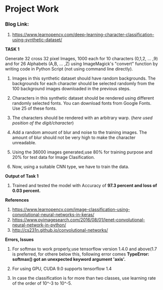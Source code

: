 # Project Work    

### Blog Link:   
1. https://www.learnopencv.com/deep-learning-character-classification-using-synthetic-dataset/      

**TASK 1**

Generate 32 cross 32 pixel Images, 1000 each for 10 characters (0,1,2, ... ,9) and for 26 Alphabets (A,B, ... ,Z) using ImageMagick's "convert" function by writing code in Python Script (not using command line directly).

1. Images in this synthetic dataset should have random backgrounds. The backgrounds for each character should be selected randomly from the 100 background images downloaded in the previous steps. 

2. Characters in this synthetic dataset should be rendered using different randomly selected fonts. You can download fonts from Google Fonts. Use 25 of these fonts. 

3. The characters should be rendered with an arbitrary warp. (*here used position of the digit/character*)

4. Add a random amount of blur and noise to the training images. The amount of blur should not be very high to make the character unreadable. 

5. Using the 36000 images generated,use 80% for training purpose and 20% for test data for Image Clasification.

6. Now, using a suitable CNN type, we have to train the data. 

**Output of Task 1**

1. Trained and tested the model with Accuracy of **97.3 percent and loss of 0.03 percent.**

**References**

1. https://www.learnopencv.com/image-classification-using-convolutional-neural-networks-in-keras/
2. https://www.pyimagesearch.com/2016/08/01/lenet-convolutional-neural-network-in-python/
3. http://cs231n.github.io/convolutional-networks/

**Errors, Issues**

1. For softmax to work properly,use tensorflow version 1.4.0 and above(1.7 is preferred, for othere below this, following error comes
  **TypeError: softmax() got an unexpected keyword argument 'axis'.**
  
2. For using GPU, CUDA 9.0 supports tensorflow 1.4 

3. In case the classification is for more than two classes, use learning rate of the order of 10^-3 to 10^-5.

